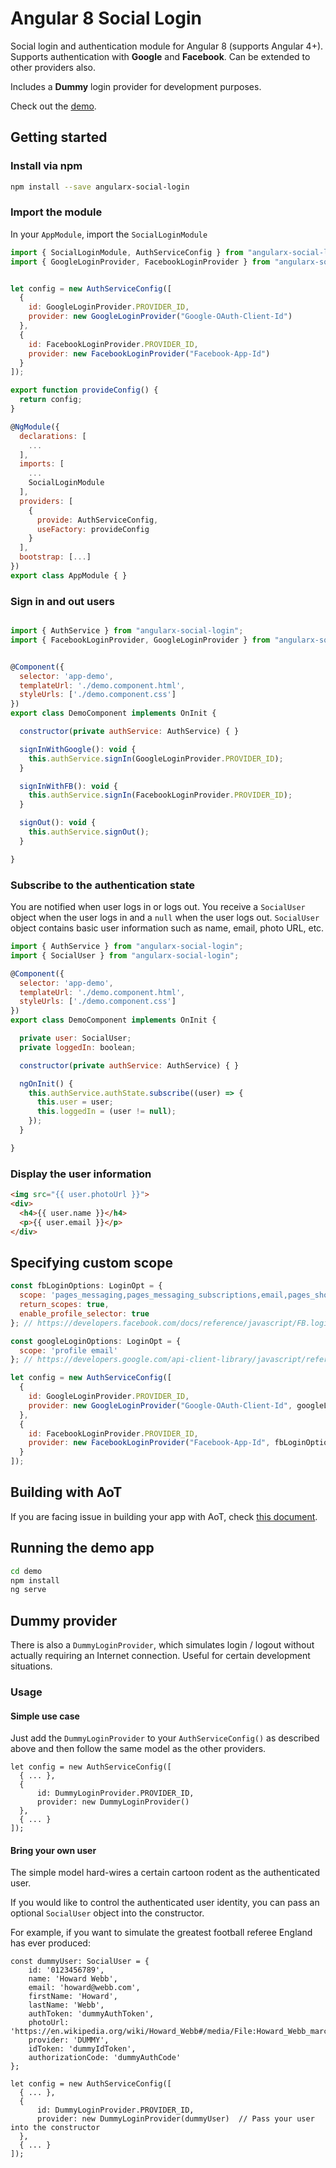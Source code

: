 # Angular 8 Social Login

Social login and authentication module for Angular 8 (supports Angular 4+). Supports authentication with **Google** and **Facebook**. 
Can be extended to other providers also.

Includes a **Dummy** login provider for development purposes.

Check out the [demo](https://abacritt.github.io/angularx-social-login/).

## Getting started

### Install via npm 

```sh
npm install --save angularx-social-login
```

### Import the module

In your `AppModule`, import the `SocialLoginModule`

```javascript
import { SocialLoginModule, AuthServiceConfig } from "angularx-social-login";
import { GoogleLoginProvider, FacebookLoginProvider } from "angularx-social-login";


let config = new AuthServiceConfig([
  {
    id: GoogleLoginProvider.PROVIDER_ID,
    provider: new GoogleLoginProvider("Google-OAuth-Client-Id")
  },
  {
    id: FacebookLoginProvider.PROVIDER_ID,
    provider: new FacebookLoginProvider("Facebook-App-Id")
  }
]);

export function provideConfig() {
  return config;
}

@NgModule({
  declarations: [
    ...
  ],
  imports: [
    ...
    SocialLoginModule
  ],
  providers: [
    {
      provide: AuthServiceConfig,
      useFactory: provideConfig
    }
  ],
  bootstrap: [...]
})
export class AppModule { }
```

### Sign in and out users

```javascript

import { AuthService } from "angularx-social-login";
import { FacebookLoginProvider, GoogleLoginProvider } from "angularx-social-login";


@Component({
  selector: 'app-demo',
  templateUrl: './demo.component.html',
  styleUrls: ['./demo.component.css']
})
export class DemoComponent implements OnInit {

  constructor(private authService: AuthService) { }

  signInWithGoogle(): void {
    this.authService.signIn(GoogleLoginProvider.PROVIDER_ID);
  }

  signInWithFB(): void {
    this.authService.signIn(FacebookLoginProvider.PROVIDER_ID);
  } 

  signOut(): void {
    this.authService.signOut();
  }

}
```

### Subscribe to the authentication state

You are notified when user logs in or logs out. You receive a `SocialUser` object when the user logs in and a `null` when the user logs out. `SocialUser` object contains basic user information such as name, email, photo URL, etc.

```javascript
import { AuthService } from "angularx-social-login";
import { SocialUser } from "angularx-social-login";

@Component({
  selector: 'app-demo',
  templateUrl: './demo.component.html',
  styleUrls: ['./demo.component.css']
})
export class DemoComponent implements OnInit {

  private user: SocialUser;
  private loggedIn: boolean;

  constructor(private authService: AuthService) { }

  ngOnInit() {
    this.authService.authState.subscribe((user) => {
      this.user = user;
      this.loggedIn = (user != null);
    });
  }

}
```

### Display the user information

```html
<img src="{{ user.photoUrl }}">
<div>
  <h4>{{ user.name }}</h4>
  <p>{{ user.email }}</p>
</div>
```

## Specifying custom scope

```javascript
const fbLoginOptions: LoginOpt = {
  scope: 'pages_messaging,pages_messaging_subscriptions,email,pages_show_list,manage_pages',
  return_scopes: true,
  enable_profile_selector: true
}; // https://developers.facebook.com/docs/reference/javascript/FB.login/v2.11

const googleLoginOptions: LoginOpt = {
  scope: 'profile email'
}; // https://developers.google.com/api-client-library/javascript/reference/referencedocs#gapiauth2clientconfig

let config = new AuthServiceConfig([
  {
    id: GoogleLoginProvider.PROVIDER_ID,
    provider: new GoogleLoginProvider("Google-OAuth-Client-Id", googleLoginOptions)
  },
  {
    id: FacebookLoginProvider.PROVIDER_ID,
    provider: new FacebookLoginProvider("Facebook-App-Id", fbLoginOptions)
  }
]);
```

## Building with AoT

If you are facing issue in building your app with AoT, check [this document](https://github.com/abacritt/angularx-social-login/blob/master/README-AOT.md).

## Running the demo app

```sh
cd demo
npm install
ng serve
```

## Dummy provider

There is also a `DummyLoginProvider`, which simulates login / logout without actually 
requiring an Internet connection.  Useful for certain development situations.

### Usage

#### Simple use case

Just add the `DummyLoginProvider` to your `AuthServiceConfig()` as described above
and then follow the same model as the other providers.

```
let config = new AuthServiceConfig([
  { ... },
  {
      id: DummyLoginProvider.PROVIDER_ID,
      provider: new DummyLoginProvider()
  },
  { ... }
]);
```

#### Bring your own user

The simple model hard-wires a certain cartoon rodent as the authenticated user. 

If you would like to control the authenticated user identity, you can pass an
optional `SocialUser` object into the constructor.

For example, if you want to simulate the greatest football referee England has ever produced:

```
const dummyUser: SocialUser = {
    id: '0123456789',
    name: 'Howard Webb',
    email: 'howard@webb.com',
    firstName: 'Howard',
    lastName: 'Webb',
    authToken: 'dummyAuthToken',
    photoUrl: 'https://en.wikipedia.org/wiki/Howard_Webb#/media/File:Howard_Webb_march11.jpg',
    provider: 'DUMMY',
    idToken: 'dummyIdToken',
    authorizationCode: 'dummyAuthCode'
};

let config = new AuthServiceConfig([
  { ... },
  {
      id: DummyLoginProvider.PROVIDER_ID,
      provider: new DummyLoginProvider(dummyUser)  // Pass your user into the constructor
  },
  { ... }
]);
```
